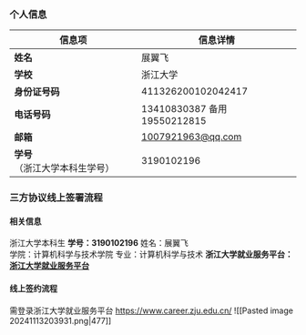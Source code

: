### 个人信息
| 信息项               | 信息详情                      |
| ----------------- | ------------------------- |
| **姓名**            | 展翼飞                       |
| **学校**            | 浙江大学                      |
| **身份证号码**         | 411326200102042417        |
| **电话号码**          | 13410830387 备用19550212815 |
| **邮箱**            | 1007921963@qq.com         |
| **学号**（浙江大学本科生学号） | 3190102196                |

### 三方协议线上签署流程
#### 相关信息
浙江大学本科生 **学号：3190102196**
姓名：展翼飞  
学院：计算机科学与技术学院
专业：计算机科学与技术
**浙江大学就业服务平台：[浙江大学就业服务平台](https://www.career.zju.edu.cn/)**

#### 线上签约流程
需登录浙江大学就业服务平台 https://www.career.zju.edu.cn/
![[Pasted image 20241113203931.png|477]]